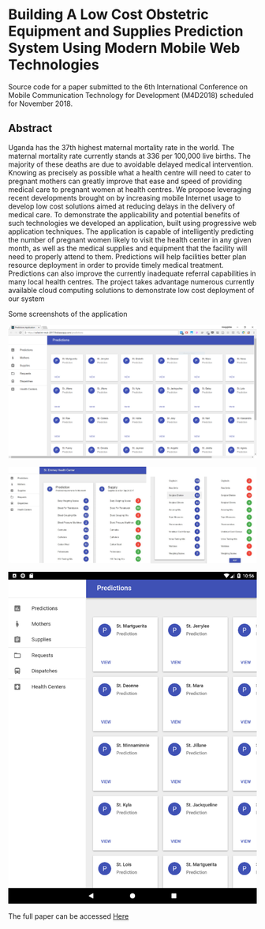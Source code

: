 # Building A Low Cost Obstetric Equipment and Supplies Prediction System Using Modern Mobile Web Technologies

Source code for a paper submitted to the 6th International Conference on Mobile Communication Technology for Development (M4D2018) scheduled for November 2018.

## Abstract

Uganda has the 37th highest maternal mortality rate in the world. The maternal mortality rate currently stands at 336 per 100,000 live births. The majority of these deaths are due to avoidable delayed medical intervention. Knowing as precisely as possible what a health centre will need to cater to pregnant mothers can greatly improve that ease and speed of providing medical care to pregnant women at health centres. We propose leveraging recent developments brought on by increasing mobile Internet usage to develop low cost solutions aimed at reducing delays in the delivery of medical care. To demonstrate the applicability and potential benefits of such technologies we developed an application, built using progressive web application techniques. The application is capable of intelligently predicting the number of pregnant women likely to visit the health center in any given month, as well as the medical supplies and equipment that the facility will need to properly attend to them. Predictions will help facilities better plan resource deployment in order to provide timely medical treatment. Predictions can also improve the currently inadequate referral capabilities in many local health centres. The project takes advantage numerous currently available cloud computing solutions to demonstrate low cost deployment of our system

Some screenshots of the application

![The PWA running in a browser](https://github.com/mungujn/modern-web-technologies/raw/master/images/pwa_in_browser.png "The PWA running in a browser")

![The PWA running on an android tablet](https://github.com/mungujn/modern-web-technologies/raw/master/images/predictions.png "The PWA running on an android tablet")

![Prediction shown alongside current medical supply ](https://github.com/mungujn/modern-web-technologies/raw/master/images/pwa_in_tablet.png "Prediction shown alongside current medical supply ")

The full paper can be accessed [Here](https://github.com/mungujn/modern-web-technologies/raw/master/Maternal_Health-Logistics-Prediction-Solution_FINAL%20github.com_mungujn.pdf "M4D2018 paper for this repository")